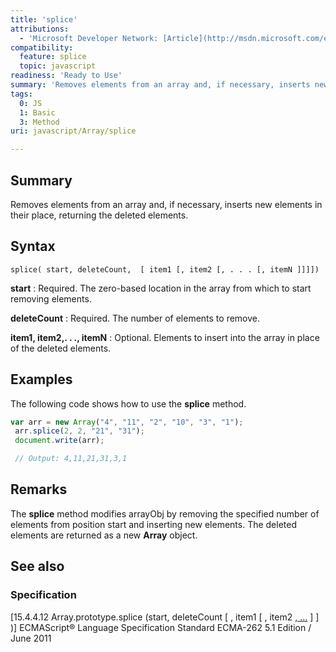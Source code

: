 ```yaml
---
title: 'splice'
attributions:
  - 'Microsoft Developer Network: [Article](http://msdn.microsoft.com/en-us/library/ie/wctc5k7s(v=vs.94).aspx)'
compatibility:
  feature: splice
  topic: javascript
readiness: 'Ready to Use'
summary: 'Removes elements from an array and, if necessary, inserts new elements in their place, returning the deleted elements.'
tags:
  0: JS
  1: Basic
  3: Method
uri: javascript/Array/splice

---
```

## Summary

Removes elements from an array and, if necessary, inserts new elements in their place, returning the deleted elements.

## Syntax

    splice( start, deleteCount,  [ item1 [, item2 [, . . . [, itemN ]]]])

**start**
:   Required. The zero-based location in the array from which to start removing elements.

**deleteCount**
:   Required. The number of elements to remove.

**item1, item2,. . ., itemN**
:   Optional. Elements to insert into the array in place of the deleted elements.

## Examples

The following code shows how to use the **splice** method.

``` js
var arr = new Array("4", "11", "2", "10", "3", "1");
 arr.splice(2, 2, "21", "31");
 document.write(arr);

 // Output: 4,11,21,31,3,1
```

## Remarks

The **splice** method modifies arrayObj by removing the specified number of elements from position start and inserting new elements. The deleted elements are returned as a new **Array** object.

## See also

### Specification

[15.4.4.12 Array.prototype.splice (start, deleteCount [ , item1 [ , item2 [ , …](http://www.ecma-international.org/ecma-262/5.1/#sec-15.4.4.12) ] ] )] ECMAScript® Language Specification Standard ECMA-262 5.1 Edition / June 2011

